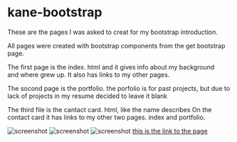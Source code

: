 # kane-bootstrap

These are the pages I was asked to creat for my bootstrap introduction.

All pages were created with bootstrap components from the get bootstrap page.

The first page is the index. html and it gives info about my background  
and where grew up.
It also has links to my other pages.

The socond page is the portfolio. the porfolio is for past projects, but due to lack of projects
in my resume decided to leave it blank

The third file is the cantact card. html, like the name describes On the contact card it has
links to my other two pages.
index and portfolio.

![screenshot](./kane-bootstrap/assets/images//card.png)
![screenshot](./assets/images/kane-bootstrap/portfolio.png)
![screenshot](./assets/images/kane-bootstrap/about.png)
[this is the link to the page](https://wilmer88.github.io/kane-bootstrap/)
